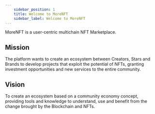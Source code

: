 ```yaml
---
    sidebar_position: 1
    title: Welcome to MoreNFT
    sidebar_label: Welcome to MoreNFT
---
```


MoreNFT is a user-centric multichain NFT Marketplace.

## Mission
The platform wants to create an ecosystem between Creators, Stars and Brands to develop projects that
exploit the potential of NFTs, granting investment opportunities and new services to the entire community.

## Vision
To create an ecosystem based on a community economy concept, providing tools and knowledge to
understand, use and benefit from the change brought by the Blockchain and NFTs.

